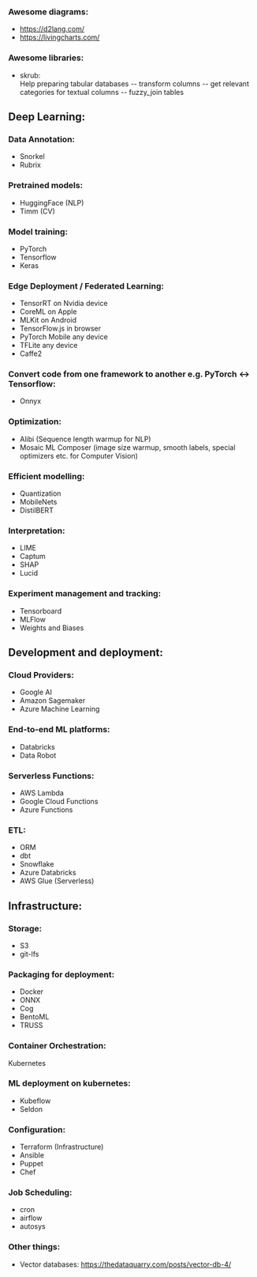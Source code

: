 ### Awesome diagrams: 
- https://d2lang.com/
- https://livingcharts.com/

### Awesome libraries:
- skrub:   
  Help preparing tabular databases
  -- transform columns
  -- get relevant categories for textual columns
  -- fuzzy_join tables

## Deep Learning:

### Data Annotation:
- Snorkel
- Rubrix

### Pretrained models:
- HuggingFace (NLP)
- Timm (CV)

### Model training:
- PyTorch
- Tensorflow
- Keras

### Edge Deployment / Federated Learning:
- TensorRT on Nvidia device
- CoreML on Apple
- MLKit on Android
- TensorFlow.js in browser
- PyTorch Mobile any device
- TFLite any device
- Caffe2

### Convert code from one framework to another e.g. PyTorch <-> Tensorflow:
- Onnyx

### Optimization:
- Alibi (Sequence length warmup for NLP)
- Mosaic ML Composer (image size warmup, smooth labels, special optimizers etc. for Computer Vision)

### Efficient modelling: 
- Quantization
- MobileNets
- DistilBERT

### Interpretation:
- LIME
- Captum
- SHAP
- Lucid

### Experiment management and tracking:
- Tensorboard
- MLFlow
- Weights and Biases

## Development and deployment:

### Cloud Providers:
- Google AI
- Amazon Sagemaker
- Azure Machine Learning

### End-to-end ML platforms:
- Databricks
- Data Robot

### Serverless Functions:
- AWS Lambda
- Google Cloud Functions
- Azure Functions

### ETL:
- ORM
- dbt
- Snowflake
- Azure Databricks
- AWS Glue (Serverless)

## Infrastructure:
 
### Storage:
- S3
- git-lfs

### Packaging for deployment:
- Docker
- ONNX
- Cog
- BentoML
- TRUSS

### Container Orchestration:
Kubernetes

### ML deployment on kubernetes:
- Kubeflow
- Seldon

### Configuration:
- Terraform (Infrastructure)
- Ansible
- Puppet
- Chef

### Job Scheduling:
- cron
- airflow
- autosys


### Other things:
- Vector databases: https://thedataquarry.com/posts/vector-db-4/

